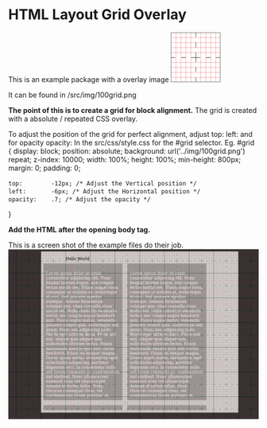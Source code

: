 HTML Layout Grid Overlay
==================

This is an example package with a overlay image 
![overlay](https://github.com/topdown/Grid-Layout-Overlay/blob/master/src/img/100grid.png "Overlay")

It can be found in /src/img/100grid.png

**The point of this is to create a grid for block alignment.**
The grid is created with a absolute / repeated CSS overlay.

To adjust the position of the grid for perfect alignment, adjust
top:
left:
and for opacity
opacity:
In the src/css/style.css for the #grid selector.
Eg.
	#grid {
	display:    block;
	position:   absolute;
	background: url('../img/100grid.png') repeat;
	z-index:    10000;
	width:      100%;
	height:     100%;
	min-height: 800px;
	margin:     0;
	padding:    0;

	top:        -12px; /* Adjust the Vertical position */
	left:       -6px; /* Adjust the Horizontal position */
	opacity:    .7; /* Adjust the opacity */
}

**Add the HTML after the opening body tag.**
	<div id="grid"></div>


This is a screen shot of the example files do their job.
![Example](https://github.com/topdown/Grid-Layout-Overlay/blob/master/grid-screenshot.png "Example")